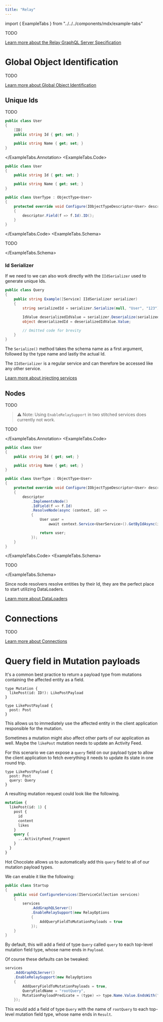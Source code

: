 ```yaml
---
title: "Relay"
---
```


import { ExampleTabs } from "../../../components/mdx/example-tabs"

TODO

[Learn more about the Relay GraphQL Server Specification](https://relay.dev/docs/guides/graphql-server-specification)

# Global Object Identification

TODO

[Learn more about Global Object Identification](https://graphql.org/learn/global-object-identification)

<!-- todo: better name -->

## Unique Ids

TODO

<!-- todo: explain first parameter -->

<ExampleTabs>
<ExampleTabs.Annotation>

```csharp
public class User
{
    [ID]
    public string Id { get; set; }

    public string Name { get; set; }
}
```

</ExampleTabs.Annotation>
<ExampleTabs.Code>

```csharp
public class User
{
    public string Id { get; set; }

    public string Name { get; set; }
}

public class UserType : ObjectType<User>
{
    protected override void Configure(IObjectTypeDescriptor<User> descriptor)
    {
        descriptor.Field(f => f.Id).ID();
    }
}
```

</ExampleTabs.Code>
<ExampleTabs.Schema>

TODO

</ExampleTabs.Schema>
</ExampleTabs>

### Id Serializer

If we need to we can also work directly with the `IIdSerializer` used to generate unique Ids.

```csharp
public class Query
{
    public string Example([Service] IIdSerializer serializer)
    {
        string serializedId = serializer.Serialize(null, "User", "123");

        IdValue deserializedIdValue = serializer.Deserialize(serializedId);
        object deserializedId = deserializedIdValue.Value;

        // Omitted code for brevity
    }
}
```

The `Serialize()` method takes the schema name as a first argument, followed by the type name and lastly the actual Id.

The `IIdSerializer` is a regular service and can therefore be accessed like any other service.

[Learn more about injecting services](/docs/hotchocolate/fetching-data/resolvers#injecting-services)

<!-- todo: better name -->

## Nodes

TODO

> ⚠️ Note: Using `EnableRelaySupport` in two stitched services does currently not work.

<ExampleTabs>
<ExampleTabs.Annotation>

TODO

</ExampleTabs.Annotation>
<ExampleTabs.Code>

```csharp
public class User
{
    public string Id { get; set; }

    public string Name { get; set; }
}

public class UserType : ObjectType<User>
{
    protected override void Configure(IObjectTypeDescriptor<User> descriptor)
    {
        descriptor
            .ImplementsNode()
            .IdField(f => f.Id)
            .ResolveNode(async (context, id) =>
            {
                User user =
                    await context.Service<UserService>().GetByIdAsync(id);

                return user;
            });
    }
}
```

</ExampleTabs.Code>
<ExampleTabs.Schema>

TODO

</ExampleTabs.Schema>
</ExampleTabs>

Since node resolvers resolve entities by their Id, they are the perfect place to start utilizing DataLoaders.

[Learn more about DataLoaders](/docs/hotchocolate/fetching-data/dataloader)

# Connections

TODO

[Learn more about Connections](/docs/hotchocolate/fetching-data/pagination#connections)

# Query field in Mutation payloads

It's a common best practice to return a payload type from mutations containing the affected entity as a field.

```sdl
type Mutation {
  likePost(id: ID!): LikePostPayload
}

type LikePostPayload {
  post: Post
}
```

This allows us to immediately use the affected entity in the client application responsible for the mutation.

Sometimes a mutation might also affect other parts of our application as well. Maybe the `likePost` mutation needs to update an Activity Feed.

For this scenario we can expose a `query` field on our payload type to allow the client application to fetch everything it needs to update its state in one round trip.

```sdl
type LikePostPayload {
  post: Post
  query: Query
}
```

A resulting mutation request could look like the following.

```graphql
mutation {
  likePost(id: 1) {
    post {
      id
      content
      likes
    }
    query {
      ...ActivityFeed_Fragment
    }
  }
}
```

Hot Chocolate allows us to automatically add this `query` field to all of our mutation payload types.

We can enable it like the following:

```csharp
public class Startup
{
    public void ConfigureServices(IServiceCollection services)
    {
        services
            .AddGraphQLServer()
            .EnableRelaySupport(new RelayOptions
            {
                AddQueryFieldToMutationPayloads = true
            });
    }
}
```

By default, this will add a field of type `Query` called `query` to each top-level mutation field type, whose name ends in `Payload`.

Of course these defaults can be tweaked:

```csharp
services
    .AddGraphQLServer()
    .EnableRelaySupport(new RelayOptions
    {
        AddQueryFieldToMutationPayloads = true,
        QueryFieldName = "rootQuery",
        MutationPayloadPredicate = (type) => type.Name.Value.EndsWith("Result")
    });
```

This would add a field of type `Query` with the name of `rootQuery` to each top-level mutation field type, whose name ends in `Result`.
